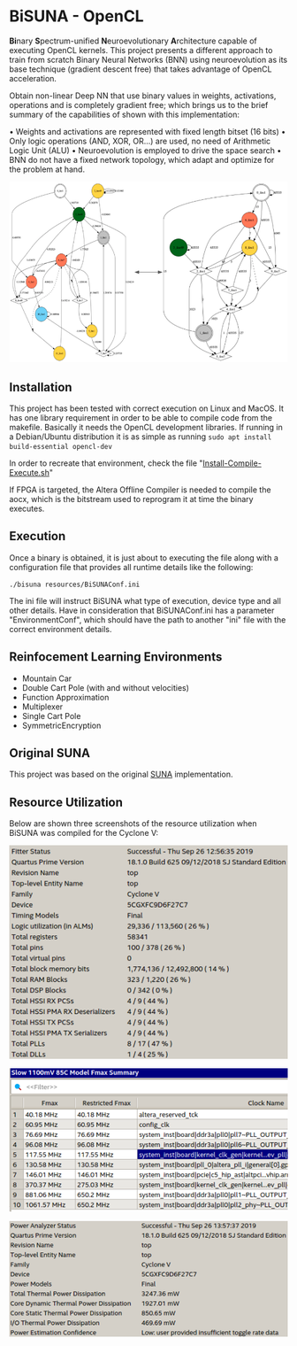# BiSUNA - OpenCL

**Bi**nary **S**pectrum-unified **N**euroevolutionary **A**rchitecture capable of executing OpenCL
kernels. This project presents a different approach to train from scratch
Binary Neural Networks (BNN) using neuroevolution as its base technique (gradient
descent free) that takes advantage of OpenCL acceleration.

Obtain non-linear Deep NN that use binary values in weights, activations, operations
and is completely gradient free; which brings us to the brief summary of the
capabilities of shown with this implementation:

• Weights and activations are represented with fixed length bitset (16 bits)
• Only logic operations (AND, XOR, OR...) are used, no need of Arithmetic Logic Unit (ALU)
• Neuroevolution is employed to drive the space search
• BNN do not have a fixed network topology, which adapt and optimize for the problem at hand.

![Float - Binary neural network](resources/Float-BinaryNetwork.png)

## Installation

This project has been tested with correct execution on Linux and MacOS. It has one library
requirement in order to be able to compile code from the makefile. Basically it needs the
OpenCL development libraries. If running in a Debian/Ubuntu distribution it is as simple
as running ```sudo apt install build-essential opencl-dev```

In order to recreate that environment, check the file "[Install-Compile-Execute.sh](scripts/Install-Compile-Execute.sh)"

If FPGA is targeted, the Altera Offline Compiler is needed to compile the aocx, which is
the bitstream used to reprogram it at time the binary executes.

## Execution

Once a binary is obtained, it is just about to executing the file along with a configuration
file that provides all runtime details like the following:

```
./bisuna resources/BiSUNAConf.ini
```

The ini file will instruct BiSUNA what type of execution, device type and all other details.
Have in consideration that BiSUNAConf.ini has a parameter "EnvironmentConf", which should
have the path to another "ini" file with the correct environment details.

## Reinfocement Learning Environments

- Mountain Car
- Double Cart Pole (with and without velocities)
- Function Approximation
- Multiplexer
- Single Cart Pole
- SymmetricEncryption

## Original SUNA
This project was based on the original [SUNA](https://github.com/zweifel/Physis-Shard) implementation.

## Resource Utilization

Below are shown three screenshots of the resource utilization when BiSUNA was compiled for the Cyclone V:

![FPGA Fitter](resources/utilization/FPGA-Fitter.png)

![FPGA Maximum Frequency](resources/utilization/FPGA-FMax.png)

![FPGA Power Dissipation](resources/utilization/FPGA-Power.png)